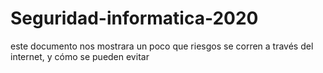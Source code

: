 # Seguridad-informatica-2020
este documento nos mostrara un poco que riesgos se corren a través del internet, y cómo se pueden evitar 
